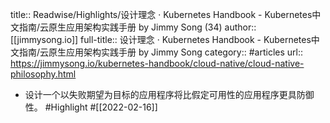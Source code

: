 title:: Readwise/Highlights/设计理念 · Kubernetes Handbook - Kubernetes中文指南/云原生应用架构实践手册 by Jimmy Song (34)
author:: [[jimmysong.io]]
full-title:: 设计理念 · Kubernetes Handbook - Kubernetes中文指南/云原生应用架构实践手册 by Jimmy Song
category:: #articles
url:: https://jimmysong.io/kubernetes-handbook/cloud-native/cloud-native-philosophy.html

- 设计一个以失败期望为目标的应用程序将比假定可用性的应用程序更具防御性。 #Highlight #[[2022-02-16]]